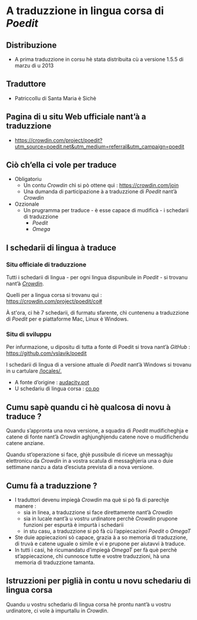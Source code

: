 # A traduzzione in lingua corsa di _Poedit_

## Distribuzione
- A prima traduzzione in corsu hè stata distribuita cù a versione 1.5.5 di marzu di u 2013

## Traduttore
- Patriccollu di Santa Maria è Sichè

## Pagina di u situ Web ufficiale nant’à a traduzzione
- https://crowdin.com/project/poedit?utm_source=poedit.net&utm_medium=referral&utm_campaign=poedit

## Ciò ch’ella ci vole per traduce
- Obligatoriu
  - Un contu _Crowdin_ chì si pò ottene quì : https://crowdin.com/join
  - Una dumanda di participazione à a traduzzione di _Poedit_ nant’à _Crowdin_
- Ozzionale
  - Un prugramma per traduce - è esse capace di mudificà - i schedarii di traduzzione
    - _Poedit_
	- _Omega_

## I schedarii di lingua à traduce

### Situ officiale di traduzzione

Tutti i schedarii di lingua - per ogni lingua dispunibule in _Poedit_ - si trovanu nant’à [_Crowdin_](https://crowdin.com/project/poedit).

Quelli per a lingua corsa si trovanu quì : https://crowdin.com/project/poedit/co#

À st'ora, ci hè 7 schedarii, di furmatu sfarente, chì cuntenenu a traduzzione di _Poedit_ per e piattaforme Mac, Linux è Windows.

### Situ di sviluppu

Per infurmazione, u dipositu di tutta a fonte di Poedit si trova nant’à _GitHub_ :  
   https://github.com/vslavik/poedit

I schedarii di lingua di a versione attuale di _Poedit_ nant’à Windows si trovanu in u cartulare [/locales/.](https://github.com/vslavik/poedit/tree/master/locales)

- A fonte d’origine : [audacity.pot](https://github.com/vslavik/poedit/blob/master/locales/poedit.pot)
- U schedariu di lingua corsa : [co.po](https://github.com/vslavik/poedit/blob/master/locales/co.po)

## Cumu sapè quandu ci hè qualcosa di novu à traduce ?

Quandu s’appronta una nova versione, a squadra di _Poedit_ mudificheghja e catene di fonte nant’à _Crowdin_ aghjunghjendu catene nove o mudifichendu catene anziane.  

Quandu st’operazione si face, ghjè pussibule di riceve un messaghju elettronicu da _Crowdin_ in a vostra scatula di messaghjeria una o duie settimane nanzu a data d’esciuta prevista di a nova versione.  

## Cumu fà a traduzzione ?

- I traduttori devenu impiegà _Crowdin_ ma què si pò fà di parechje manere :
  - sia in linea, a traduzzione si face direttamente nant’à _Crowdin_
  - sia in lucale nant’à u vostru urdinatore perchè _Crowdin_ prupone funzioni per espurtà è impurtà i schedarii
  - in stu casu, a traduzzione si pò fà cù l’appiecazioni _Poedit_ o _OmegaT_
- Ste duie appiecazioni sò capace, grazia à a so memoria di traduzzione, di truvà e catene uguale o simile è vi e prupone per aiutavvi à traduce.
- In tutti i casi, hè ricumandatu d’impiegà _OmegaT_ per fà què perchè st’appiecazione, chì cunnosce tutte e vostre traduzzioni, hà una memoria di traduzzione tamanta.

## Istruzzioni per piglià in contu u novu schedariu di lingua corsa

Quandu u vostru schedariu di lingua corsa hè prontu nant’à u vostru urdinatore, ci vole à impurtallu in _Crowdin_.  
